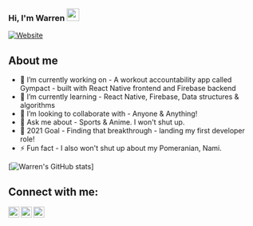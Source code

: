 
### Hi, I'm Warren <img src="https://media.giphy.com/media/hvRJCLFzcasrR4ia7z/giphy.gif" width="25px">
[![Website](https://img.shields.io/badge/developer-blogs-green?style=flat-square)](https://warrenniu.medium.com/)

## About me
- 🔭 I’m currently working on - A workout accountability app called Gympact - built with React Native frontend and Firebase backend
- 🌱 I’m currently learning - React Native, Firebase, Data structures & algorithms
- 👯 I’m looking to collaborate with - Anyone & Anything! 
- 💬 Ask me about - Sports & Anime. I won't shut up.
- 🥅 2021 Goal - Finding that breakthrough - landing my first developer role!
- ⚡ Fun fact - I also won't shut up about my Pomeranian, Nami.

<!-- ❔❔❔❔ means username in below README.md -->
<!-- Also feel free to update second URL to any URL -->
[![Warren's GitHub stats](https://github-readme-stats.vercel.app/api?username=warrenniu&count_private=true&include_all_commits=true&theme=radical)]

## Connect with me:
[<img align="left" alt="codeSTACKr | LinkedIn" width="22px" src="https://cdn.jsdelivr.net/npm/simple-icons@v3/icons/linkedin.svg" />][linkedin]
[<img align="left" alt="codeSTACKr | Medium" width="22px" src="https://cdn.jsdelivr.net/npm/simple-icons@v3/icons/medium.svg" />][medium]
[<img align="left" alt="codeSTACKr | YouTube" width="22px" src="https://cdn.jsdelivr.net/npm/simple-icons@v3/icons/youtube.svg" />][youtube]
<br />

<!-- Optional if you have blogs -->
<!-- ## Latest blog posts: -->
<!-- BLOG-POST-LIST:START -->
<!-- BLOG-POST-LIST:END -->

<!-- This section you create this variables that are used above -->
[youtube]: https://www.youtube.com/channel/UCVC_iDjs2GM3ZVIqrcDeQdQ
[medium]: https://warrenniu.medium.com/
[linkedin]: https://www.linkedin.com/in/warren-niu-94400545/





